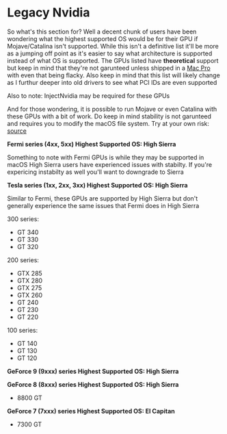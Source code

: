 # Legacy Nvidia

So what's this section for? Well a decent chunk of users have been wondering what the highest supported OS would be for their GPU if Mojave/Catalina isn't supported. While this isn't a definitive list it'll be more as a jumping off point as it's easier to say what architecture is supported instead of what OS is supported. The GPUs listed have **theoretical** support but keep in mind that they're not garunteed unless shipped in a [Mac Pro](https://support.apple.com/en-lamr/HT201805) with even that being flacky.  Also keep in mind that this list will likely change as I furthur deeper into old drivers to see what PCI IDs are even supported

Also to note: InjectNvidia may be required for these GPUs

And for those wondering, it is possible to run Mojave or even Catalina with these GPUs with a bit of work. Do keep in mind stability is not garunteed and requires you to modify the macOS file system. Try at your own risk: [source](https://www.insanelymac.com/forum/topic/339035-pre-release-macos-catalina/?page=21&tab=comments#comment-2677545)

**Fermi series (4xx, 5xx) Highest Supported OS: High Sierra**

Something to note with Fermi GPUs is while they may be supported in macOS High Sierra users have experienced issues with stabilty. If you're expericing instabilty as well you'll want to downgrade to Sierra

**Tesla series (1xx, 2xx, 3xx) Highest Supported OS: High Sierra**

Similar to Fermi, these GPUs are supported by High Sierra but don't generally experience the same issues that Fermi does in High Sierra

300 series:

* GT 340
* GT 330
* GT 320

200 series:

* GTX 285
* GTX 280
* GTX 275
* GTX 260
* GT 240
* GT 230
* GT 220

100 series:

* GT 140
* GT 130
* GT 120

**GeForce 9 \(9xxx\) series Highest Supported OS: High Sierra**

**GeForce 8 \(8xxx\) series Highest Supported OS: High Sierra**

* 8800 GT

**GeForce 7 \(7xxx\) series Highest Supported OS: El Capitan**

* 7300 GT

